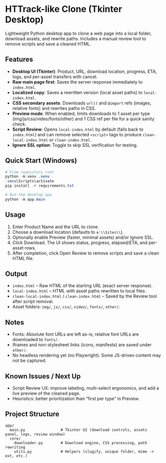 # HTTrack-like Clone (Tkinter Desktop)

Lightweight Python desktop app to clone a web page into a local folder, download assets, and rewrite paths. Includes a manual review tool to remove scripts and save a cleaned HTML.

## Features
- __Desktop UI (Tkinter)__: Product, URL, download location, progress, ETA, logs, and per-asset transfers with cancel.
- __Raw main page first__: Saves the server response immediately to `index.html`.
- __Localized copy__: Saves a rewritten version (local asset paths) to `local-index.html`.
- __CSS secondary assets__: Downloads `url()` and `@import` refs (images, relative fonts) and rewrites paths in CSS.
- __Preview mode__: When enabled, limits downloads to 1 asset per type (img/js/css/video/fonts/other) and 1 CSS ref per file for a quick sanity check.
- __Script Review__: Opens `local-index.html` by default (falls back to `index.html`) and can remove selected `<script>` tags to produce `clean-local-index.html` or `clean-index.html`.
- __Ignore SSL option__: Toggle to skip SSL verification for testing.

## Quick Start (Windows)
```powershell
# From repository root
python -m venv .venv
.venv\Scripts\activate
pip install -r requirements.txt

# Run the desktop app
python -m app.main
```

## Usage
1. Enter Product Name and the URL to clone.
2. Choose a download location (defaults to `e:\\Sites\\`).
3. Optionally enable Preview (faster, minimal assets) and/or Ignore SSL.
4. Click Download. The UI shows status, progress, elapsed/ETA, and per-asset rows.
5. After completion, click Open Review to remove scripts and save a clean HTML file.

## Output
- `index.html` – Raw HTML of the starting URL (exact server response).
- `local-index.html` – HTML with asset paths rewritten to local files.
- `clean-local-index.html` / `clean-index.html` – Saved by the Review tool after script removal.
- Asset folders: `img/`, `js/`, `css/`, `video/`, `fonts/`, `other/`.

## Notes
- Fonts: Absolute font URLs are left as-is; relative font URLs are downloaded to `fonts/`.
- Iframes and non-stylesheet links (icons, manifests) are saved under `other/`.
- No headless rendering yet (no Playwright). Some JS-driven content may not be captured.

## Known Issues / Next Up
- Script Review UX: improve labeling, multi-select ergonomics, and add a live preview of the cleaned page.
- Heuristics: better prioritization than “first per type” in Preview.

## Project Structure
```
app/
  main.py                # Tkinter UI (download controls, assets panel, logs, review window)
  core/
    downloader.py        # Download engine, CSS processing, path rewriting
    utils.py             # Helpers (slugify, unique folder, mime -> ext, etc.)
```
